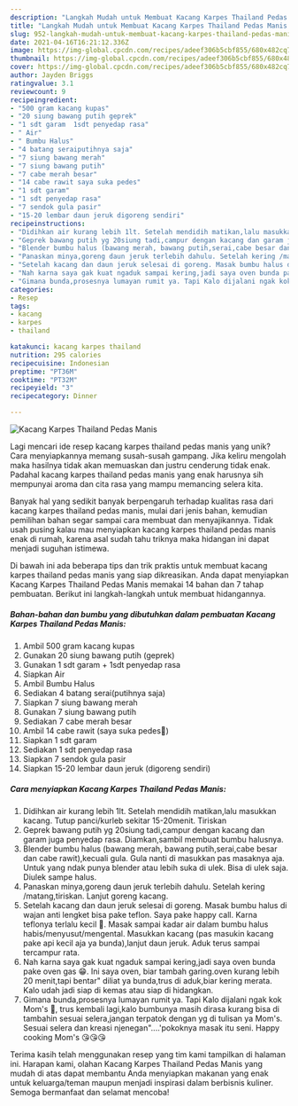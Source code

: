 ```yaml
---
description: "Langkah Mudah untuk Membuat Kacang Karpes Thailand Pedas Manis Anti Gagal"
title: "Langkah Mudah untuk Membuat Kacang Karpes Thailand Pedas Manis Anti Gagal"
slug: 952-langkah-mudah-untuk-membuat-kacang-karpes-thailand-pedas-manis-anti-gagal
date: 2021-04-16T16:21:12.336Z
image: https://img-global.cpcdn.com/recipes/adeef306b5cbf855/680x482cq70/kacang-karpes-thailand-pedas-manis-foto-resep-utama.jpg
thumbnail: https://img-global.cpcdn.com/recipes/adeef306b5cbf855/680x482cq70/kacang-karpes-thailand-pedas-manis-foto-resep-utama.jpg
cover: https://img-global.cpcdn.com/recipes/adeef306b5cbf855/680x482cq70/kacang-karpes-thailand-pedas-manis-foto-resep-utama.jpg
author: Jayden Briggs
ratingvalue: 3.1
reviewcount: 9
recipeingredient:
- "500 gram kacang kupas"
- "20 siung bawang putih geprek"
- "1 sdt garam  1sdt penyedap rasa"
- " Air"
- " Bumbu Halus"
- "4 batang seraiputihnya saja"
- "7 siung bawang merah"
- "7 siung bawang putih"
- "7 cabe merah besar"
- "14 cabe rawit saya suka pedes"
- "1 sdt garam"
- "1 sdt penyedap rasa"
- "7 sendok gula pasir"
- "15-20 lembar daun jeruk digoreng sendiri"
recipeinstructions:
- "Didihkan air kurang lebih 1lt. Setelah mendidih matikan,lalu masukkan kacang. Tutup panci/kurleb sekitar 15-20menit. Tiriskan"
- "Geprek bawang putih yg 20siung tadi,campur dengan kacang dan garam juga penyedap rasa. Diamkan,sambil membuat bumbu halusnya."
- "Blender bumbu halus (bawang merah, bawang putih,serai,cabe besar dan cabe rawit),kecuali gula. Gula nanti di masukkan pas masaknya aja. Untuk yang ndak punya blender atau lebih suka di ulek. Bisa di ulek saja. Diulek sampe halus."
- "Panaskan minya,goreng daun jeruk terlebih dahulu. Setelah kering /matang,tiriskan. Lanjut goreng kacang."
- "Setelah kacang dan daun jeruk selesai di goreng. Masak bumbu halus di wajan anti lengket bisa pake teflon. Saya pake happy call. Karna teflonya terlalu kecil 😬. Masak sampai kadar air dalam bumbu halus habis/menyusut/mengental. Masukkan kacang (pas masukin kacang pake api kecil aja ya bunda),lanjut daun jeruk. Aduk terus sampai tercampur rata."
- "Nah karna saya gak kuat ngaduk sampai kering,jadi saya oven bunda pake oven gas 😁. Ini saya oven, biar tambah garing.oven kurang lebih 20 menit,tapi bentar&#34; diliat ya bunda,trus di aduk,biar kering merata. Kalo udah jadi siap di kemas atau siap di hidangkan."
- "Gimana bunda,prosesnya lumayan rumit ya. Tapi Kalo dijalani ngak kok Mom&#39;s 😬, trus kembali lagi,kalo bumbunya masih dirasa kurang bisa di tambahin sesuai selera,jangan terpatok dengan yg di tulisan ya Mom&#39;s. Sesuai selera dan kreasi njenegan&#34;....&#39;pokoknya masak itu seni. Happy cooking Mom&#39;s 😘😘😘"
categories:
- Resep
tags:
- kacang
- karpes
- thailand

katakunci: kacang karpes thailand 
nutrition: 295 calories
recipecuisine: Indonesian
preptime: "PT36M"
cooktime: "PT32M"
recipeyield: "3"
recipecategory: Dinner

---
```



![Kacang Karpes Thailand Pedas Manis](https://img-global.cpcdn.com/recipes/adeef306b5cbf855/680x482cq70/kacang-karpes-thailand-pedas-manis-foto-resep-utama.jpg)

Lagi mencari ide resep kacang karpes thailand pedas manis yang unik? Cara menyiapkannya memang susah-susah gampang. Jika keliru mengolah maka hasilnya tidak akan memuaskan dan justru cenderung tidak enak. Padahal kacang karpes thailand pedas manis yang enak harusnya sih mempunyai aroma dan cita rasa yang mampu memancing selera kita.



Banyak hal yang sedikit banyak berpengaruh terhadap kualitas rasa dari kacang karpes thailand pedas manis, mulai dari jenis bahan, kemudian pemilihan bahan segar sampai cara membuat dan menyajikannya. Tidak usah pusing kalau mau menyiapkan kacang karpes thailand pedas manis enak di rumah, karena asal sudah tahu triknya maka hidangan ini dapat menjadi suguhan istimewa.


Di bawah ini ada beberapa tips dan trik praktis untuk membuat kacang karpes thailand pedas manis yang siap dikreasikan. Anda dapat menyiapkan Kacang Karpes Thailand Pedas Manis memakai 14 bahan dan 7 tahap pembuatan. Berikut ini langkah-langkah untuk membuat hidangannya.

<!--inarticleads1-->

##### Bahan-bahan dan bumbu yang dibutuhkan dalam pembuatan Kacang Karpes Thailand Pedas Manis:

1. Ambil 500 gram kacang kupas
1. Gunakan 20 siung bawang putih (geprek)
1. Gunakan 1 sdt garam + 1sdt penyedap rasa
1. Siapkan  Air
1. Ambil  Bumbu Halus
1. Sediakan 4 batang serai(putihnya saja)
1. Siapkan 7 siung bawang merah
1. Gunakan 7 siung bawang putih
1. Sediakan 7 cabe merah besar
1. Ambil 14 cabe rawit (saya suka pedes😬)
1. Siapkan 1 sdt garam
1. Sediakan 1 sdt penyedap rasa
1. Siapkan 7 sendok gula pasir
1. Siapkan 15-20 lembar daun jeruk (digoreng sendiri)




<!--inarticleads2-->

##### Cara menyiapkan Kacang Karpes Thailand Pedas Manis:

1. Didihkan air kurang lebih 1lt. Setelah mendidih matikan,lalu masukkan kacang. Tutup panci/kurleb sekitar 15-20menit. Tiriskan
1. Geprek bawang putih yg 20siung tadi,campur dengan kacang dan garam juga penyedap rasa. Diamkan,sambil membuat bumbu halusnya.
1. Blender bumbu halus (bawang merah, bawang putih,serai,cabe besar dan cabe rawit),kecuali gula. Gula nanti di masukkan pas masaknya aja. Untuk yang ndak punya blender atau lebih suka di ulek. Bisa di ulek saja. Diulek sampe halus.
1. Panaskan minya,goreng daun jeruk terlebih dahulu. Setelah kering /matang,tiriskan. Lanjut goreng kacang.
1. Setelah kacang dan daun jeruk selesai di goreng. Masak bumbu halus di wajan anti lengket bisa pake teflon. Saya pake happy call. Karna teflonya terlalu kecil 😬. Masak sampai kadar air dalam bumbu halus habis/menyusut/mengental. Masukkan kacang (pas masukin kacang pake api kecil aja ya bunda),lanjut daun jeruk. Aduk terus sampai tercampur rata.
1. Nah karna saya gak kuat ngaduk sampai kering,jadi saya oven bunda pake oven gas 😁. Ini saya oven, biar tambah garing.oven kurang lebih 20 menit,tapi bentar&#34; diliat ya bunda,trus di aduk,biar kering merata. Kalo udah jadi siap di kemas atau siap di hidangkan.
1. Gimana bunda,prosesnya lumayan rumit ya. Tapi Kalo dijalani ngak kok Mom&#39;s 😬, trus kembali lagi,kalo bumbunya masih dirasa kurang bisa di tambahin sesuai selera,jangan terpatok dengan yg di tulisan ya Mom&#39;s. Sesuai selera dan kreasi njenegan&#34;....&#39;pokoknya masak itu seni. Happy cooking Mom&#39;s 😘😘😘




Terima kasih telah menggunakan resep yang tim kami tampilkan di halaman ini. Harapan kami, olahan Kacang Karpes Thailand Pedas Manis yang mudah di atas dapat membantu Anda menyiapkan makanan yang enak untuk keluarga/teman maupun menjadi inspirasi dalam berbisnis kuliner. Semoga bermanfaat dan selamat mencoba!
